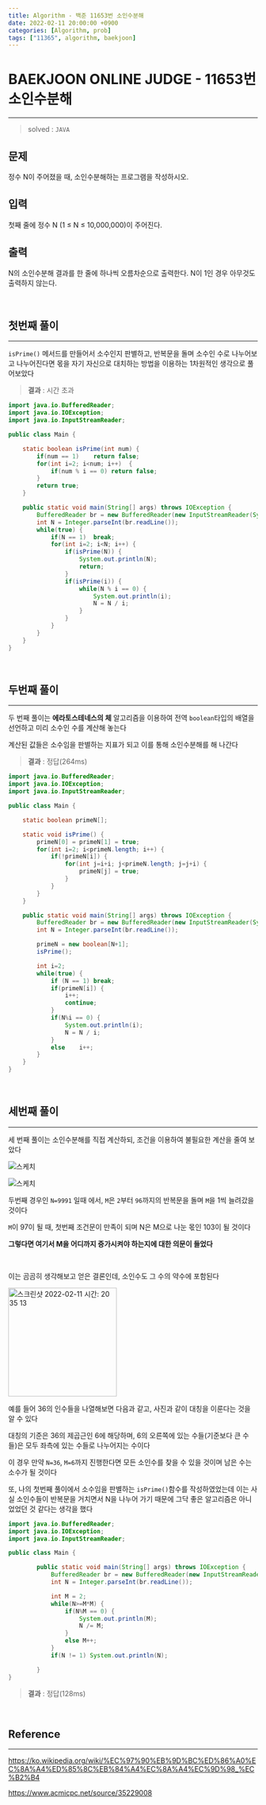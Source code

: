 ```yaml
---
title: Algorithm - 백준 11653번 소인수분해
date: 2022-02-11 20:00:00 +0900
categories: [Algorithm, prob]
tags: ["11365", algorithm, baekjoon]
---
```




# BAEKJOON ONLINE JUDGE - 11653번 소인수분해
---

> solved : `JAVA`

## 문제

정수 N이 주어졌을 때, 소인수분해하는 프로그램을 작성하시오.

## 입력

첫째 줄에 정수 N (1 ≤ N ≤ 10,000,000)이 주어진다.

## 출력

N의 소인수분해 결과를 한 줄에 하나씩 오름차순으로 출력한다. N이 1인 경우 아무것도 출력하지 않는다.

<br>

## 첫번째 풀이
---

`isPrime()` 메서드를 만들어서 소수인지 판별하고, 반복문을 돌며 소수인 수로 나누어보고 나누어진다면 몫을 자기 자신으로 대치하는 방법을 이용하는 1차원적인 생각으로 풀어보았다

> **결과** : 시간 초과

```java
import java.io.BufferedReader;
import java.io.IOException;
import java.io.InputStreamReader;

public class Main {

    static boolean isPrime(int num) {
        if(num == 1)    return false;
        for(int i=2; i<num; i++)  {
            if(num % i == 0) return false;
        }
        return true;
    }

    public static void main(String[] args) throws IOException {
        BufferedReader br = new BufferedReader(new InputStreamReader(System.in));
        int N = Integer.parseInt(br.readLine());
        while(true) {
            if(N == 1)  break;
            for(int i=2; i<N; i++) {
                if(isPrime(N)) {
                    System.out.println(N);
                    return;
                }
                if(isPrime(i)) {
                    while(N % i == 0) {
                        System.out.println(i);
                        N = N / i;
                    }
                }
            }
        }
    }
}
```

<br>

## 두번째 풀이
---

두 번째 풀이는 **에라토스테네스의 체** 알고리즘을 이용하여 전역 `boolean`타입의 배열을 선언하고 미리 소수인 수를 계산해 놓는다

계산된 값들은 소수임을 판별하는 지표가 되고 이를 통해 소인수분해를 해 나간다

> **결과** : 정답(264ms)

```java
import java.io.BufferedReader;
import java.io.IOException;
import java.io.InputStreamReader;

public class Main {

    static boolean primeN[];

    static void isPrime() {
        primeN[0] = primeN[1] = true;
        for(int i=2; i<primeN.length; i++) {
            if(!primeN[i]) {
                for(int j=i+i; j<primeN.length; j=j+i) {
                    primeN[j] = true;
                }
            }
        }
    }

    public static void main(String[] args) throws IOException {
        BufferedReader br = new BufferedReader(new InputStreamReader(System.in));
        int N = Integer.parseInt(br.readLine());

        primeN = new boolean[N+1];
        isPrime();

        int i=2;
        while(true) {
            if (N == 1) break;
            if(primeN[i]) {
                i++;
                continue;
            }
            if(N%i == 0) {
                System.out.println(i);
                N = N / i;
            }
            else    i++;
        }
    }
}
```

<br>

## 세번째 풀이
---

세 번째 풀이는 소인수분해를 직접 계산하되, 조건을 이용하여 불필요한 계산을 줄여 보았다

![스케치](https://user-images.githubusercontent.com/84072084/153582202-6aec37e6-3989-40cf-9b4c-6738132a894a.png)

![스케치](https://user-images.githubusercontent.com/84072084/153582159-69d12600-c14d-4a92-90ba-bf826645f341.png)

두번째 경우인 `N=9991` 일때 에서, `M`은 `2`부터 `96`까지의 반복문을 돌며 `M`을 1씩 늘려갔을 것이다

`M`이 97이 될 때, 첫번째 조건문이 만족이 되며 N은 M으로 나눈 몫인 103이 될 것이다

**그렇다면 여기서 M을 어디까지 증가시켜야 하는지에 대한 의문이 들었다**

<br>

이는 곰곰히 생각해보고 얻은 결론인데, 소인수도 그 수의 약수에 포함된다

<img width="219" alt="스크린샷 2022-02-11 시간: 20 35 13" src="https://user-images.githubusercontent.com/84072084/153584906-14eb2c99-4594-4518-9bfc-d571562f1325.png">

예를 들어 36의 인수들을 나열해보면 다음과 같고, 사진과 같이 대칭을 이룬다는 것을 알 수 있다

대칭의 기준은 36의 제곱근인 6에 해당하며, 6의 오른쪽에 있는 수들(기준보다 큰 수들)은 모두 좌측에 있는 수들로 나누어지는 수이다

이 경우 만약 `N=36`, `M=6`까지 진행한다면 모든 소인수를 찾을 수 있을 것이며 남은 수는 소수가 될 것이다

또, 나의 첫번째 풀이에서 소수임을 판별하는 `isPrime()`함수를 작성하였었는데 이는 사실 소인수들이 반복문을 거치면서 N을 나누어 가기 때문에 그닥 좋은 알고리즘은 아니었었던 것 같다는 생각을 했다

```java
import java.io.BufferedReader;
import java.io.IOException;
import java.io.InputStreamReader;

public class Main {

        public static void main(String[] args) throws IOException {
            BufferedReader br = new BufferedReader(new InputStreamReader(System.in));
            int N = Integer.parseInt(br.readLine());

            int M = 2;
            while(N>=M*M) {
                if(N%M == 0) {
                    System.out.println(M);
                    N /= M;
                }
                else M++;
            }
            if(N != 1) System.out.println(N);

        }
}
```

> **결과** : 정답(128ms)

<br>

## Reference
---
https://ko.wikipedia.org/wiki/%EC%97%90%EB%9D%BC%ED%86%A0%EC%8A%A4%ED%85%8C%EB%84%A4%EC%8A%A4%EC%9D%98_%EC%B2%B4

https://www.acmicpc.net/source/35229008